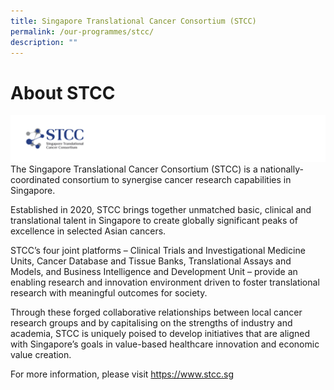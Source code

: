 ```yaml
---
title: Singapore Translational Cancer Consortium (STCC)
permalink: /our-programmes/stcc/
description: ""
---
```

# About STCC

![](/images/Logos/BU%20Banners_STCC.png)
The Singapore Translational Cancer Consortium (STCC) is a nationally-coordinated consortium to synergise cancer research capabilities in Singapore.

Established in 2020, STCC brings together unmatched basic, clinical and translational talent in Singapore to create globally significant peaks of excellence in selected Asian cancers. 

STCC’s four joint platforms – Clinical Trials and Investigational Medicine Units, Cancer Database and Tissue Banks, Translational Assays and Models, and Business Intelligence and Development Unit – provide an enabling research and innovation environment driven to foster translational research with meaningful outcomes for society.

Through these forged collaborative relationships between local cancer research groups and by capitalising on the strengths of industry and academia, STCC is uniquely poised to develop initiatives that are aligned with Singapore’s goals in value-based healthcare innovation and economic value creation.

For more information, please visit https://www.stcc.sg